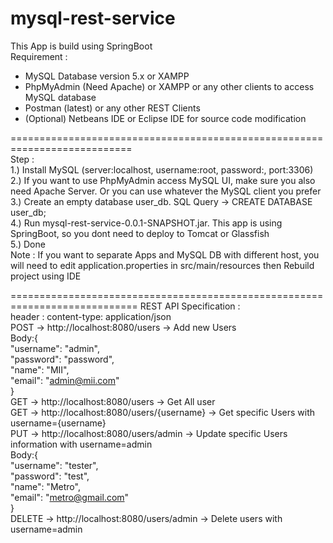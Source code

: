 # mysql-rest-service
This App is build using SpringBoot  
Requirement :
- MySQL Database version 5.x or XAMPP
- PhpMyAdmin (Need Apache) or XAMPP or any other clients to access MySQL database
- Postman (latest) or any other REST Clients
- (Optional) Netbeans IDE or Eclipse IDE for source code modification

===========================================================================  
Step :  
1.) Install MySQL (server:localhost, username:root, password:, port:3306)  
2.) If you want to use PhpMyAdmin access MySQL UI, make sure you also need Apache Server. Or you can use whatever the MySQL client you prefer  
3.) Create an empty database user_db. SQL Query -> CREATE DATABASE user_db;  
4.) Run mysql-rest-service-0.0.1-SNAPSHOT.jar. This app is using SpringBoot, so you dont need to deploy to Tomcat or Glassfish  
5.) Done  
Note : If you want to separate Apps and MySQL DB with different host, you will need to edit application.properties in src/main/resources then Rebuild project using IDE  

============================================================================ 
REST API Specification :  
header : content-type: application/json  
POST -> http://localhost:8080/users -> Add new Users  
Body:{  
 "username": "admin",  
 "password": "password",  
 "name": "MII",  
 "email": "admin@mii.com"  
}  
GET -> http://localhost:8080/users -> Get All user  
GET -> http://localhost:8080/users/{username} -> Get specific Users with username={username}  
PUT -> http://localhost:8080/users/admin -> Update specific Users information with username=admin  
Body:{  
 "username": "tester",  
 "password": "test",  
 "name": "Metro",  
 "email": "metro@gmail.com"  
}  
DELETE -> http://localhost:8080/users/admin -> Delete users with username=admin  
